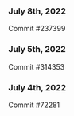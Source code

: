 ### July 8th, 2022

Commit #237399

### July 5th, 2022

Commit #314353


### July 4th, 2022

Commit #72281
